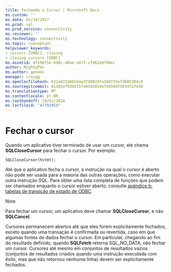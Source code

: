 ```yaml
---
title: Fechando o Cursor | Microsoft Docs
ms.custom: ''
ms.date: 01/19/2017
ms.prod: sql
ms.prod_service: connectivity
ms.reviewer: ''
ms.technology: connectivity
ms.topic: conceptual
helpviewer_keywords:
- cursors [ODBC], closing
- closing cursors [ODBC]
ms.assetid: 4f19bf5e-6d8c-40ae-a975-cfd62a0790ec
author: MightyPen
ms.author: genemi
manager: craigg
ms.openlocfilehash: 632a922abb544a379892dfa168f55efd605304c8
ms.sourcegitcommit: 61381ef939415fe019285def9450d7583df1fed0
ms.translationtype: MT
ms.contentlocale: pt-BR
ms.lasthandoff: 10/01/2018
ms.locfileid: "47792954"
---
```

# <a name="closing-the-cursor"></a>Fechar o cursor
Quando um aplicativo tiver terminado de usar um cursor, ele chama **SQLCloseCursor** para fechar o cursor. Por exemplo:  
  
```  
SQLCloseCursor(hstmt);  
```  
  
 Até que o aplicativo fecha o cursor, a instrução na qual o cursor é aberto não pode ser usada para a maioria das outras operações, como executar outra instrução SQL. Para obter uma lista completa de funções que podem ser chamados enquanto o cursor estiver aberto, consulte [apêndice b: tabelas de transição de estado de ODBC](../../../odbc/reference/appendixes/appendix-b-odbc-state-transition-tables.md).  
  
> [!NOTE]  
>  Para fechar um cursor, um aplicativo deve chamar **SQLCloseCursor**, e não **SQLCancel**.  
  
 Cursores permanecem abertos até que eles forem explicitamente fechados, exceto quando uma transação é confirmada ou revertida, caso em que algumas fontes de dados fechar o cursor. Em particular, chegando ao fim do resultado definido, quando **SQLFetch** retorna SQL_NO_DATA, não fechar um cursor. Cursores até mesmo em conjuntos de resultados vazios (conjuntos de resultados criados quando uma instrução executada com êxito, mas que não retornou nenhuma linha) devem ser explicitamente fechados.
